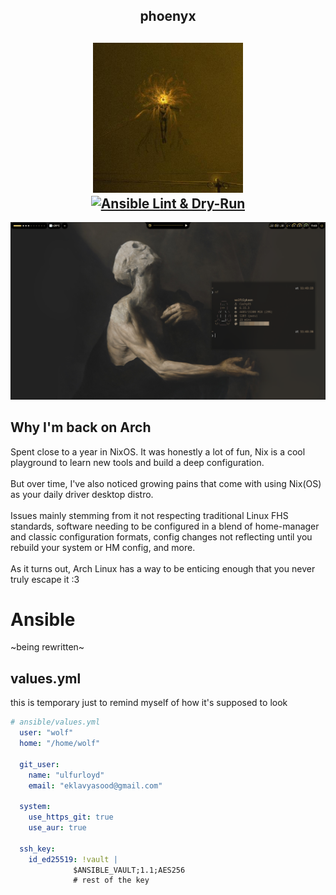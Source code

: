 <h2 align="center">phoenyx </h2>

<h2 align="center">
    <img src="./res/ulfurloyd.jpg" width="240" alt="ulfurloyd" /> <br />
    <a href="https://github.com/ulfurloyd/phoenyx/actions/workflows/ansible-check.yml"><img src="https://github.com/ulfurloyd/phoenyx/actions/workflows/ansible-check.yml/badge.svg" alt="Ansible Lint & Dry-Run" /> </a>
</h2>

![phoenyx-lykaon](./res/phoenyx-lykaon.png)

## Why I'm back on Arch
Spent close to a year in NixOS. It was honestly a lot of fun, Nix is a cool playground to learn new tools and build a deep configuration. <br><br>
But over time, I've also noticed growing pains that come with using Nix(OS) as your daily driver desktop distro. <br><br>
Issues mainly stemming from it not respecting traditional Linux FHS standards, software needing to be configured in a blend of home-manager <br>
and classic configuration formats, config changes not reflecting until you rebuild your system or HM config, and more. <br><br>
As it turns out, Arch Linux has a way to be enticing enough that you never truly escape it :3 <br>

# Ansible

~being rewritten~

## values.yml

this is temporary just to remind myself of how it's supposed to look

```yaml
# ansible/values.yml
  user: "wolf"
  home: "/home/wolf"

  git_user:
    name: "ulfurloyd"
    email: "eklavyasood@gmail.com"

  system:
    use_https_git: true
    use_aur: true

  ssh_key:
    id_ed25519: !vault |
              $ANSIBLE_VAULT;1.1;AES256
              # rest of the key
```
